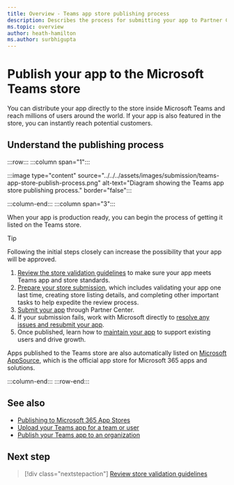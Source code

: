 ```yaml
---
title: Overview - Teams app store publishing process
description: Describes the process for submitting your app to Partner Center and getting it published to the Microsoft Teams store (and AppSource).
ms.topic: overview
author: heath-hamilton
ms.author: surbhigupta
---
```

# Publish your app to the Microsoft Teams store

You can distribute your app directly to the store inside Microsoft Teams and reach millions of users around the world. If your app is also featured in the store, you can instantly reach potential customers.

## Understand the publishing process

:::row:::
   :::column span="1":::

:::image type="content" source="../../../assets/images/submission/teams-app-store-publish-process.png" alt-text="Diagram showing the Teams app store publishing process." border="false":::

   :::column-end:::
   :::column span="3":::

When your app is production ready, you can begin the process of getting it listed on the Teams store.

> [!TIP]
> Following the initial steps closely can increase the possibility that your app will be approved.

1. [Review the store validation guidelines](~/concepts/deploy-and-publish/appsource/prepare/teams-store-validation-guidelines.md) to make sure your app meets Teams app and store standards.
1. [Prepare your store submission](~/concepts/deploy-and-publish/appsource/prepare/submission-checklist.md), which includes validating your app one last time, creating store listing details, and completing other important tasks to help expedite the review process.
1. [Submit your app](https://docs.microsoft.com/office/dev/store/add-in-submission-guide) through Partner Center.
1. If your submission fails, work with Microsoft directly to [resolve any issues and resubmit your app](~/concepts/deploy-and-publish/appsource/resolve-submission-issues.md).
1. Once published, learn how to [maintain your app](~/concepts/deploy-and-publish/appsource/post-publish/overview.md) to support existing users and drive growth.

Apps published to the Teams store are also automatically listed on [Microsoft AppSource](https://appsource.microsoft.com), which is the official app store for Microsoft 365 apps and solutions.

   :::column-end:::
:::row-end:::

## See also

* [Publishing to Microsoft 365 App Stores](https://docs.microsoft.com/office/dev/store/)
* [Upload your Teams app for a team or user](~/concepts/deploy-and-publish/apps-upload.md)
* [Publish your Teams app to an organization](/MicrosoftTeams/tenant-apps-catalog-teams?toc=/microsoftteams/platform/toc.json&bc=/MicrosoftTeams/breadcrumb/toc.json)

## Next step

> [!div class="nextstepaction"]
> [Review store validation guidelines](~/concepts/deploy-and-publish/appsource/prepare/teams-store-validation-guidelines.md)

